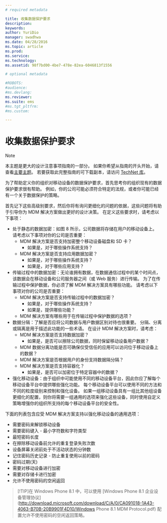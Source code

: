 ```yaml
---
# required metadata

title: 收集数据保护要求
description:
keywords:
author: YuriDio
manager: swadhwa
ms.date: 04/28/2016
ms.topic: article
ms.prod:
ms.service:
ms.technology:
ms.assetid: 98f7bd00-4be7-478e-82ea-6046813f1556

# optional metadata

#ROBOTS:
#audience:
#ms.devlang:
ms.reviewer: 
ms.suite: ems
#ms.tgt_pltfrm:
#ms.custom:

---
```


# 收集数据保护要求

>[!NOTE]
>本主题是更大的设计注意事项指南的一部分。 如果你希望从指南的开头开始，请查看[主要主题](mdm-design-considerations-guide.md)。 若要获取此完整指南的可下载副本，请访问 [TechNet 库](https://gallery.technet.microsoft.com/Mobile-Device-Management-7d401582)。

为了帮助定义你的组织对移动设备的数据保护要求，首先思考你的组织现有的数据保护要求很有帮助。 例如，你的公司可能必须符合特定的法规，或者你可能已经有一个关于数据保护的策略。 

首先记下这些高级别要求，然后你将有询问更细化的问题的依据，这些问题将有助于引导你为 MDM 解决方案做出更好的设计决策。  在定义这些要求时，请考虑以下事项：

- 处于静态的数据加密：如图 8 所示，公司数据将存储在用户的移动设备上。 请考虑以下事项对你的公司是否重要： 
    - MDM 解决方案是否支持加密整个移动设备磁盘和 SD 卡？
        - 如果是，对于哪些操作系统支持？
    - MDM 解决方案是否支持应用数据加密？
        - 如果是，对于哪些操作系统支持？
        - 如果是，对于哪些应用支持？
- 传输过程中的数据加密：无论谁拥有数据，在数据通信过程中的某个时间点，该数据会在移动设备和公司服务器之间（或 Web 服务）进行传输。 为了在传输过程中保护数据，你必须了解 MDM 解决方案具有哪些功能。 请考虑以下事项对你的公司是否重要： 
    - MDM 解决方案是否支持传输过程中的数据加密？
        - 如果是，对于哪些操作系统支持？
        - 如果是，提供哪些功能？
    - MDM 解决方案有哪些用于在传输过程中保护数据的选项？
- 数据分隔：了解是否应将公司数据与用户数据区别对待也很重要。 分隔、分离或隔离是用于描述此功能的一些术语。 在设计 MDM 解决方案时，请考虑：
    - MDM 解决方案是否支持数据加密？
        - 如果是，是否可以擦除公司数据，同时保留移动设备用户数据？
    - MDM 数据分离功能是否可确保仅受信任的应用可以访问位于移动设备上的数据？
    - MDM 解决方案是否根据用户的身份支持数据隔分隔？
    - MDM 解决方案是否支持容器化？
        - 如果是，是否可以加密位于特定容器中的数据？
- 强化移动设备：由于组织中可能使用不同的移动设备平台，因此你应了解每个移动设备平台中提供哪些强化功能。 每个移动设备平台可以使用不同的方法和不同的粒度级别来控制和强化设备。 如果一组移动设备具有一组比其他组设备更细化的配置，则你将需要一组通用的选项来强化这些设备，同时使用自定义策略增强你的组织所支持的每个移动设备平台的安全性。 

下面的列表包含应受 MDM 解决方案支持以强化移动设备的通用选项：

- 需要密码来解锁移动设备
- 需要密码键入 - 最小字符数和字符类型
- 最短密码长度
- 在擦除移动设备前允许的重复登录失败次数
- 设备屏幕关闭前处于不活动状态的分钟数
- 记住密码历史记录 - 防止重复使用以前的密码
- 密码过期(天)
- 需要对移动设备进行加密
- 需要对存储卡进行加密
- 允许不使用密码的空闲返回

>[!TIP]在 Windows Phone 8.1 中，可以使用 [Windows Phone 8.1 企业设备管理协议] (http://download.microsoft.com/download/C/A/0/CA091018-1A43-4063-B70B-20B9901F4D10/Windows Phone 8.1 MDM Protocol.pdf) 配置允许不使用密码的空闲返回策略。

<!--HONumber=Apr16_HO2-->


